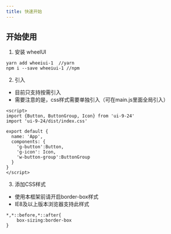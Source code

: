 ```yaml
---
title: 快速开始
---
```


## 开始使用
1. 安装 wheelUI
```
yarn add wheeiui-1  //yarn
npm i --save wheeiui-1 //npm
```
2. 引入
- 目前只支持按需引入
- 需要注意的是，css样式需要单独引入（可在main.js里面全局引入）
```
<script>
import {Button, ButtonGroup, Icon} from 'ui-9-24'
import 'ui-9-24/dist/index.css'

export default {
  name: 'App',
  components: {
    'g-button':Button,
    'g-icon': Icon,
    'w-button-group':ButtonGroup
  }
}
</script>
```
3. 添加CSS样式
- 使用本框架前请开启border-box样式
- IE8及以上版本浏览器支持此样式
```
*,*::before,*::after{
    box-sizing:border-box
}
```